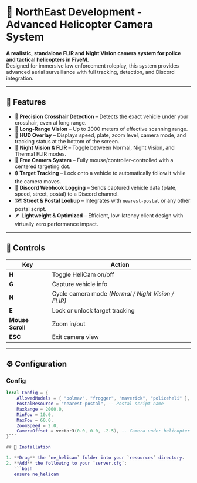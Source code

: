 # 📸 NorthEast Development - Advanced Helicopter Camera System

**A realistic, standalone FLIR and Night Vision camera system for police and tactical helicopters in FiveM.**  
Designed for immersive law enforcement roleplay, this system provides advanced aerial surveillance with full tracking, detection, and Discord integration.

---

## 🚀 Features

- 🎯 **Precision Crosshair Detection** – Detects the exact vehicle under your crosshair, even at long range.  
- 🔭 **Long-Range Vision** – Up to 2000 meters of effective scanning range.  
- 🧭 **HUD Overlay** – Displays speed, plate, zoom level, camera mode, and tracking status at the bottom of the screen.  
- 🌙 **Night Vision & FLIR** – Toggle between Normal, Night Vision, and Thermal FLIR modes.  
- 🎥 **Free Camera System** – Fully mouse/controller-controlled with a centered targeting dot.  
- 🔒 **Target Tracking** – Lock onto a vehicle to automatically follow it while the camera moves.  
- 📡 **Discord Webhook Logging** – Sends captured vehicle data (plate, speed, street, postal) to a Discord channel.  
- 🗺️ **Street & Postal Lookup** – Integrates with `nearest-postal` or any other postal script.  
- 🪶 **Lightweight & Optimized** – Efficient, low-latency client design with virtually zero performance impact.  

---

## 🧠 Controls

| Key | Action |
|-----|--------|
| **H** | Toggle HeliCam on/off |
| **G** | Capture vehicle info |
| **N** | Cycle camera mode *(Normal / Night Vision / FLIR)* |
| **E** | Lock or unlock target tracking |
| **Mouse Scroll** | Zoom in/out |
| **ESC** | Exit camera view |

---

## ⚙️ Configuration

### Config
```lua
local Config = {
    AllowedModels = { "polmav", "frogger", "maverick", "policeheli" },
    PostalResource = "nearest-postal", -- Postal script name
    MaxRange = 2000.0,
    MinFov = 10.0,
    MaxFov = 60.0,
    ZoomSpeed = 2.0,
    CameraOffset = vector3(0.0, 0.0, -2.5), -- Camera under helicopter
}```

## 🧰 Installation

1. **Drag** the `ne_helicam` folder into your `resources` directory.  
2. **Add** the following to your `server.cfg`:
   ```bash
   ensure ne_helicam